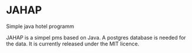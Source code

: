 # JAHAP
Simple java hotel programm

JAHAP is a simpel pms  based on Java. A postgres database is needed for the data. It is currently released under the MIT licence.
